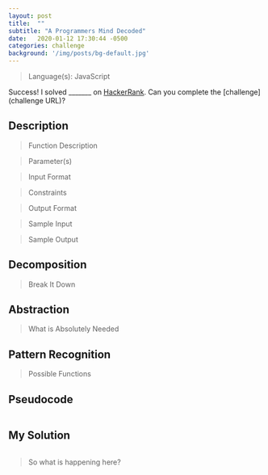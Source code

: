 ```yaml
---
layout: post
title:  ""
subtitle: "A Programmers Mind Decoded"
date:   2020-01-12 17:30:44 -0500
categories: challenge
background: '/img/posts/bg-default.jpg'
---
```


> Language(s): JavaScript

Success! I solved _______ on [HackerRank](https://www.hackerrank.com/). Can you complete the [challenge](challenge URL)?

## Description

> Function Description



> Parameter(s)



> Input Format



> Constraints



> Output Format



> Sample Input



> Sample Output



## Decomposition

> Break It Down



## Abstraction

> What is Absolutely Needed


## Pattern Recognition

> Possible Functions


## Pseudocode

```javascript

```

## My Solution

```javascript

```

> So what is happening here?